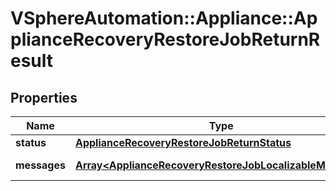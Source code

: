# VSphereAutomation::Appliance::ApplianceRecoveryRestoreJobReturnResult

## Properties
Name | Type | Description | Notes
------------ | ------------- | ------------- | -------------
**status** | [**ApplianceRecoveryRestoreJobReturnStatus**](ApplianceRecoveryRestoreJobReturnStatus.md) |  | 
**messages** | [**Array&lt;ApplianceRecoveryRestoreJobLocalizableMessage&gt;**](ApplianceRecoveryRestoreJobLocalizableMessage.md) | List of messages | 


